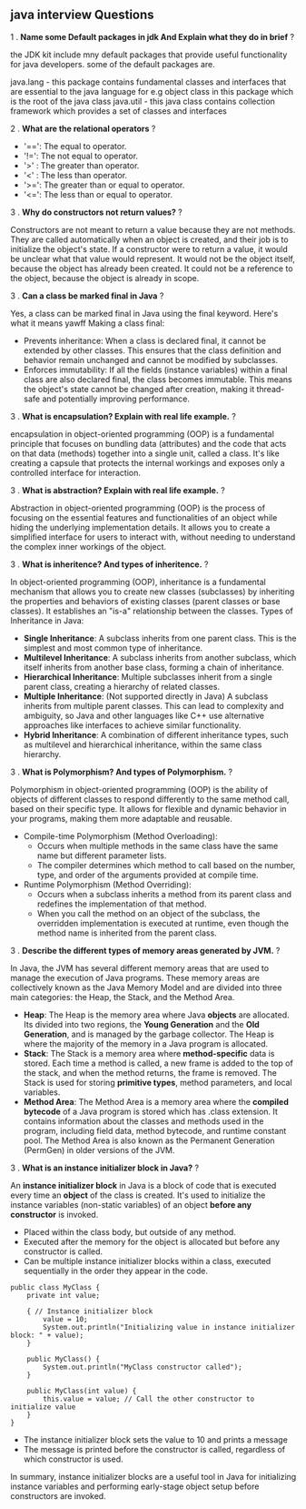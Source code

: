 ## java interview Questions
1 . **Name some Default packages in jdk And Explain what they do in brief** ?

the JDK kit include mny default packages that provide useful functionality for java developers. some of the default packages are.

java.lang - this package contains fundamental classes and interfaces that are essential to the java language for e.g object class in this package which is the root of the java class
java.util - this java class contains collection framework which provides a set of classes and interfaces

2 . **What are the relational operators** ?
-  '==': The equal to operator.
-  '!=': The not equal to operator.
-  '>' : The greater than operator.
-  '<' : The less than operator.
-  '>=': The greater than or equal to operator.
-  '<=': The less than or equal to operator.


3 . **Why do constructors not return values?** ?

Constructors are not meant to return a value because they are not methods. They are called automatically when an object is created, and their job is to initialize the object's state.
If a constructor were to return a value, it would be unclear what that value would represent. It would not be the object itself, because the object has already been created. It could not be a reference to the object, because the object is already in scope.

3 . **Can a class be marked final in Java** ?

Yes, a class can be marked final in Java using the final keyword. Here's what it means yawff
Making a class final:
-  Prevents inheritance: When a class is declared final, it cannot be extended by other classes. This ensures that the class definition and behavior remain unchanged and cannot be modified by subclasses.
-  Enforces immutability: If all the fields (instance variables) within a final class are also declared final, the class becomes immutable. This means the object's state cannot be changed after creation, making it thread-safe and potentially improving performance.


3 . **What is encapsulation? Explain with real life example.** ?

encapsulation in object-oriented programming (OOP) is a fundamental principle that focuses on bundling data (attributes) and the code that acts on that data (methods) together into a single unit, called a class. It's like creating a capsule that protects the internal workings and exposes only a controlled interface for interaction.


3 . **What is abstraction? Explain with real life example.** ?

Abstraction in object-oriented programming (OOP) is the process of focusing on the essential features and functionalities of an object while hiding the underlying implementation details. It allows you to create a simplified interface for users to interact with, without needing to understand the complex inner workings of the object.


3 . **What is inheritence? And types of inheritence.** ?  

In object-oriented programming (OOP), inheritance is a fundamental mechanism that allows you to create new classes (subclasses) by inheriting the properties and behaviors of existing classes (parent classes or base classes). It establishes an "is-a" relationship between the classes.
Types of Inheritance in Java:
-  **Single Inheritance**: A subclass inherits from one parent class. This is the simplest and most common type of inheritance.
-  **Multilevel Inheritance**: A subclass inherits from another subclass, which itself inherits from another base class, forming a chain of inheritance.
-  **Hierarchical Inheritance**: Multiple subclasses inherit from a single parent class, creating a hierarchy of related classes.
-  **Multiple Inheritance**: (Not supported directly in Java) A subclass inherits from multiple parent classes. This can lead to complexity and ambiguity, so Java and other languages like C++ use alternative approaches like interfaces to achieve similar functionality.
-  **Hybrid Inheritance**: A combination of different inheritance types, such as multilevel and hierarchical inheritance, within the same class hierarchy.

3 . **What is Polymorphism? And types of Polymorphism.** ?  

Polymorphism in object-oriented programming (OOP) is the ability of objects of different classes to respond differently to the same method call, based on their specific type. It allows for flexible and dynamic behavior in your programs, making them more adaptable and reusable.

-  Compile-time Polymorphism (Method Overloading):
   - Occurs when multiple methods in the same class have the same name but different parameter lists.
   - The compiler determines which method to call based on the number, type, and order of the arguments provided at compile time.
-  Runtime Polymorphism (Method Overriding):
   - Occurs when a subclass inherits a method from its parent class and redefines the implementation of that method.
   - When you call the method on an object of the subclass, the overridden implementation is executed at runtime, even though the method name is inherited from the parent class.
 
3 . **Describe the different types of memory areas generated by JVM.** ? 

In Java, the JVM has several different memory areas that are used to manage the execution of Java programs. These memory areas are collectively known as the Java Memory Model and are divided into three main categories: the Heap, the Stack, and the Method Area.

- **Heap**: The Heap is the memory area where Java **objects** are allocated. Its divided into two regions, the **Young Generation** and the **Old Generation**, and is managed by the garbage collector. The Heap is where the majority of the memory in a Java program is allocated.
- **Stack**: The Stack is a memory area where **method-specific** data is stored. Each time a method is called, a new frame is added to the top of the stack, and when the method returns, the frame is removed. The Stack is used for storing **primitive types**, method parameters, and local variables.
- **Method Area**: The Method Area is a memory area where the **compiled bytecode** of a Java program is stored which has .class extension. It contains information about the classes and methods used in the program, including field data, method bytecode, and runtime constant pool. The Method Area is also known as the Permanent Generation (PermGen) in older versions of the JVM.

3 . **What is an instance initializer block in Java?** ? 

An **instance initializer block** in Java is a block of code that is executed every time an **object** of the class is created. It's used to initialize the instance variables (non-static variables) of an object **before any constructor** is invoked.
-  Placed within the class body, but outside of any method.
-  Executed after the memory for the object is allocated but before any constructor is called.
-  Can be multiple instance initializer blocks within a class, executed sequentially in the order they appear in the code.

```
public class MyClass {
    private int value;

    { // Instance initializer block
        value = 10;
        System.out.println("Initializing value in instance initializer block: " + value);
    }

    public MyClass() {
        System.out.println("MyClass constructor called");
    }

    public MyClass(int value) {
        this.value = value; // Call the other constructor to initialize value
    }
}

```
- The instance initializer block sets the value to 10 and prints a message
- The message is printed before the constructor is called, regardless of which constructor is used.

In summary, instance initializer blocks are a useful tool in Java for initializing instance variables and performing early-stage object setup before constructors are invoked.


